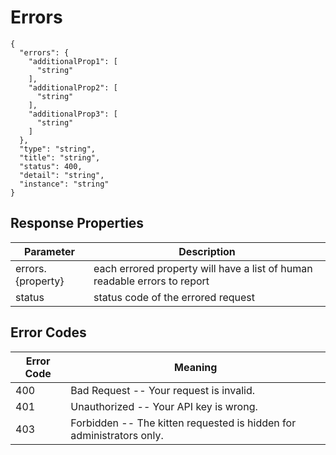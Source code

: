 # Errors

```shell
{
  "errors": {
    "additionalProp1": [
      "string"
    ],
    "additionalProp2": [
      "string"
    ],
    "additionalProp3": [
      "string"
    ]
  },
  "type": "string",
  "title": "string",
  "status": 400,
  "detail": "string",
  "instance": "string"
}
```
## Response Properties

Parameter | Description
--------- | -----------
errors.{property} | each errored property will have a list of human readable errors to report
status | status code of the errored request

## Error Codes
Error Code | Meaning
---------- | -------
400 | Bad Request -- Your request is invalid.
401 | Unauthorized -- Your API key is wrong.
403 | Forbidden -- The kitten requested is hidden for administrators only.
